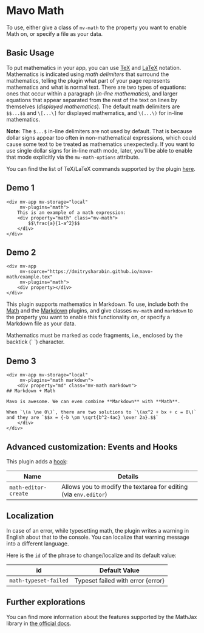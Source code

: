 # Mavo Math

To use, either give a class of `mv-math` to the property you want to enable Math on, or specify a file as your data.

## Basic Usage

To put mathematics in your app, you can use [TeX](https://en.wikipedia.org/wiki/TeX) and [LaTeX](https://en.wikipedia.org/wiki/LaTeX) notation. Mathematics is indicated using *math delimiters* that surround the mathematics, telling the plugin what part of your page represents mathematics and what is normal text. There are two types of equations: ones that occur within a paragraph (*in-line mathematics*), and larger equations that appear separated from the rest of the text on lines by themselves (*displayed mathematics*). The default math delimiters are `$$...$$` and `\[...\]` for displayed mathematics, and `\(...\)` for in-line mathematics.

**Note:** The `$...$` in-line delimiters are not used by default. That is because dollar signs appear too often in non-mathematical expressions, which could cause some text to be treated as mathematics unexpectedly. If you want to use single dollar signs for in-line math mode, later, you'll be able to enable that mode explicitly via the `mv-math-options` attribute.

You can find the list of TeX/LaTeX commands supported by the plugin [here](https://docs.mathjax.org/en/latest/input/tex/macros/index.html#supported-tex-latex-commands).

## Demo 1

```markup
<div mv-app mv-storage="local"
     mv-plugins="math">
	This is an example of a math expression:
	<div property="math" class="mv-math">
		$$\frac{a}{1-a^2}$$
	</div>
</div>
```

## Demo 2

```markup
<div mv-app
     mv-source="https://dmitrysharabin.github.io/mavo-math/example.tex"
     mv-plugins="math">
	<div property></div>
</div>
```

This plugin supports mathematics in Markdown. To use, include both the [Math](https://plugins.mavo.io/plugin/math) and the [Markdown](https://plugins.mavo.io/plugin/markdown) plugins, and give classes `mv-math` and `markdown` to the property you want to enable this functionality on, or specify a Markdown file as your data.

Mathematics must be marked as code fragments, i.e., enclosed by the backtick (\` \`) character.

## Demo 3

```markup
<div mv-app mv-storage="local"
     mv-plugins="math markdown">
	<div property="md" class="mv-math markdown">
## Markdown + Math

Mavo is awesome. We can even combine **Markdown** with **Math**.

When `\(a \ne 0\)`, there are two solutions to `\(ax^2 + bx + c = 0\)` and they are `$$x = {-b \pm \sqrt{b^2-4ac} \over 2a}.$$`
	</div>
</div>
```

## Advanced customization: Events and Hooks

This plugin adds a [hook](https://mavo.io/docs/plugins/#hooks):

| Name                 | Details                                                          |
| -------------------- | ---------------------------------------------------------------- |
| `math-editor-create` | Allows you to modify the textarea for editing (via `env.editor`) |

## Localization

In case of an error, while typesetting math, the plugin writes a warning in English about that to the console. You can localize that warning message into a different language.

Here is the `id` of the phrase to change/localize and its default value:

| id                    | Default Value                     |
| --------------------- | --------------------------------- |
| `math-typeset-failed` | Typeset failed with error {error} |

## Further explorations

You can find more information about the features supported by the MathJax library in [the official docs](http://docs.mathjax.org/en/latest/index.html).

